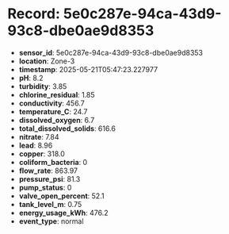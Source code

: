 # Record: 5e0c287e-94ca-43d9-93c8-dbe0ae9d8353

- **sensor_id**: 5e0c287e-94ca-43d9-93c8-dbe0ae9d8353
- **location**: Zone-3
- **timestamp**: 2025-05-21T05:47:23.227977
- **pH**: 8.2
- **turbidity**: 3.85
- **chlorine_residual**: 1.85
- **conductivity**: 456.7
- **temperature_C**: 24.7
- **dissolved_oxygen**: 6.7
- **total_dissolved_solids**: 616.6
- **nitrate**: 7.84
- **lead**: 8.96
- **copper**: 318.0
- **coliform_bacteria**: 0
- **flow_rate**: 863.97
- **pressure_psi**: 81.3
- **pump_status**: 0
- **valve_open_percent**: 52.1
- **tank_level_m**: 0.75
- **energy_usage_kWh**: 476.2
- **event_type**: normal